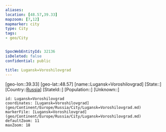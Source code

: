 ```yaml
---
aliases: 
location: [48.57,39.33]
mapzoom: [7,12] 
mapmarker: city 
type: City
tags:
- geo/City


SpocWebEntityId: 32136
isDeleted: false
confidential: public

title: Lugansk=Voroshilovgrad
---
```

[geo-lon::39.33]
[geo-lat::48.57]
[name::Lugansk=Voroshilovgrad]
[State::]
[Country::[Russia](geo/Continent/Europe/Russia.md)]
[StateId::]
[Population::]
[Unknown::]


```leaflet
id: Lugansk=Voroshilovgrad
coordinates: [Lugansk=Voroshilovgrad](geo/Continent/Europe/Russia/City/Lugansk=Voroshilovgrad.md)
markerFile: [Lugansk=Voroshilovgrad](geo/Continent/Europe/Russia/City/Lugansk=Voroshilovgrad.md)
defaultZoom: 11 
maxZoom: 18
```


